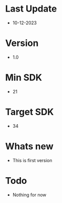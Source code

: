 # Last Update
* 10-12-2023
# Version
* 1.0
# Min SDK
* 21
# Target SDK
* 34
# Whats new
* This is first version
# Todo
* Nothing for now